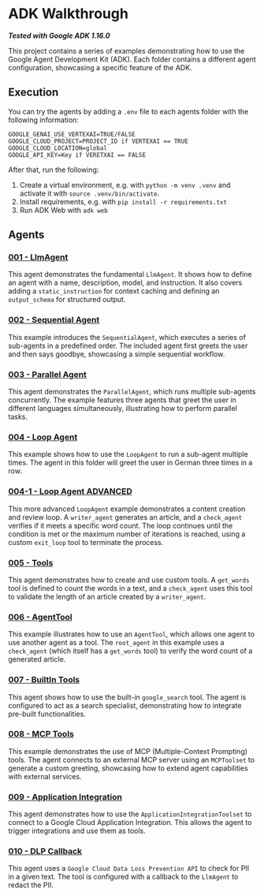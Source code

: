 # ADK Walkthrough

***Tested with Google ADK 1.16.0***

This project contains a series of examples demonstrating how to use the Google Agent Development Kit (ADK). Each folder contains a different agent configuration, showcasing a specific feature of the ADK.

## Execution

You can try the agents by adding a `.env` file to each agents folder with the following information:
```
GOOGLE_GENAI_USE_VERTEXAI=TRUE/FALSE
GOOGLE_CLOUD_PROJECT=PROJECT_ID if VERTEXAI == TRUE
GOOGLE_CLOUD_LOCATION=global
GOOGLE_API_KEY=Key if VERETXAI == FALSE
```

After that, run the following:

1. Create a virtual environment, e.g. with `python -m venv .venv` and activate it with `source .venv/bin/activate`.
2. Install requirements, e.g. with `pip install -r requirements.txt`
3. Run ADK Web with `adk web`

## Agents

### [001 - LlmAgent](https://github.com/schenkfab/adk-demos/tree/main/001%20-%20LlmAgent)

This agent demonstrates the fundamental `LlmAgent`. It shows how to define an agent with a name, description, model, and instruction. It also covers adding a `static_instruction` for context caching and defining an `output_schema` for structured output.

### [002 - Sequential Agent](https://github.com/schenkfab/adk-demos/tree/main/002%20-%20Sequential%20Agent)

This example introduces the `SequentialAgent`, which executes a series of sub-agents in a predefined order. The included agent first greets the user and then says goodbye, showcasing a simple sequential workflow.

### [003 - Parallel Agent](https://github.com/schenkfab/adk-demos/tree/main/003%20-%20Parallel%20Agent)

This agent demonstrates the `ParallelAgent`, which runs multiple sub-agents concurrently. The example features three agents that greet the user in different languages simultaneously, illustrating how to perform parallel tasks.

### [004 - Loop Agent](https://github.com/schenkfab/adk-demos/tree/main/004%20-%20Loop%20Agent)

This example shows how to use the `LoopAgent` to run a sub-agent multiple times. The agent in this folder will greet the user in German three times in a row.

### [004-1 - Loop Agent ADVANCED](https://github.com/schenkfab/adk-demos/tree/main/004-1%20-%20Loop%20Agent%20ADVANCED)

This more advanced `LoopAgent` example demonstrates a content creation and review loop. A `writer_agent` generates an article, and a `check_agent` verifies if it meets a specific word count. The loop continues until the condition is met or the maximum number of iterations is reached, using a custom `exit_loop` tool to terminate the process.

### [005 - Tools](https://github.com/schenkfab/adk-demos/tree/main/005%20-%20Tools)

This agent demonstrates how to create and use custom tools. A `get_words` tool is defined to count the words in a text, and a `check_agent` uses this tool to validate the length of an article created by a `writer_agent`.

### [006 - AgentTool](https://github.com/schenkfab/adk-demos/tree/main/006%20-%20AgentTool)

This example illustrates how to use an `AgentTool`, which allows one agent to use another agent as a tool. The `root_agent` in this example uses a `check_agent` (which itself has a `get_words` tool) to verify the word count of a generated article.

### [007 - BuiltIn Tools](https://github.com/schenkfab/adk-demos/tree/main/007%20-%20BuiltIn%20Tools)

This agent shows how to use the built-in `google_search` tool. The agent is configured to act as a search specialist, demonstrating how to integrate pre-built functionalities.

### [008 - MCP Tools](https://github.com/schenkfab/adk-demos/tree/main/008%20-%20MCP%20Tools)

This example demonstrates the use of MCP (Multiple-Context Prompting) tools. The agent connects to an external MCP server using an `MCPToolset` to generate a custom greeting, showcasing how to extend agent capabilities with external services.

### [009 - Application Integration](https://github.com/schenkfab/adk-demos/tree/main/009%20-%20Application%20Integration)

This agent demonstrates how to use the `ApplicationIntegrationToolset` to connect to a Google Cloud Application Integration. This allows the agent to trigger integrations and use them as tools.

### [010 - DLP Callback](https://github.com/schenkfab/adk-demos/tree/main/010%20-%20DLP%20Callback)

This agent uses a `Google Cloud Data Loss Prevention API` to check for PII in a given text. The tool is configured with a callback to the `LlmAgent` to redact the PII.